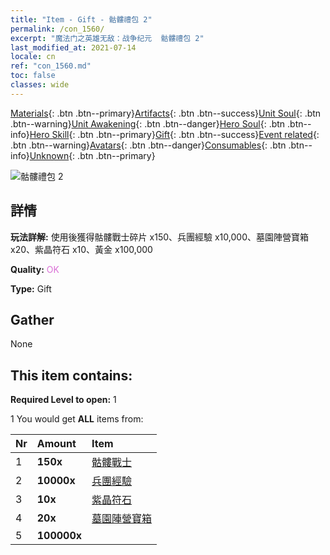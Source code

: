 ```yaml
---
title: "Item - Gift - 骷髏禮包 2"
permalink: /con_1560/
excerpt: "魔法门之英雄无敌：战争纪元  骷髏禮包 2"
last_modified_at: 2021-07-14
locale: cn
ref: "con_1560.md"
toc: false
classes: wide
---
```

 [Materials](/ItemsCN/){: .btn .btn--primary}[Artifacts](/ItemsCN/Artifacts/){: .btn .btn--success}[Unit Soul](/ItemsCN/UnitSoul/){: .btn .btn--warning}[Unit Awakening](/ItemsCN/UnitAwakening/){: .btn .btn--danger}[Hero Soul](/ItemsCN/HeroSoul/){: .btn .btn--info}[Hero Skill](/ItemsCN/HeroSkill/){: .btn .btn--primary}[Gift](/ItemsCN/Gift/){: .btn .btn--success}[Event related](/ItemsCN/Events/){: .btn .btn--warning}[Avatars](/ItemsCN/Avatars/){: .btn .btn--danger}[Consumables](/ItemsCN/Consumables/){: .btn .btn--info}[Unknown](/ItemsCN/Unknown/){: .btn .btn--primary}

 ![骷髏禮包 2](/images/t/i_907174.png)

## 詳情
 **玩法詳解:** 使用後獲得骷髏戰士碎片 x150、兵團經驗 x10,000、墓園陣營寶箱 x20、紫晶符石 x10、黃金 x100,000

 **Quality:** <span style="color: #DA70D6">OK</span>

 **Type:** Gift

## Gather

  None

## This item contains:

 **Required Level to open:** 1

 1 You would get **ALL** items  from:

  | Nr | Amount |     Item    |
  |:---|:-------|:------------|
  | 1 |  **150x** | [骷髏戰士](/cn/Items/unt_208/) |  | 
  | 2 |  **10000x** | [兵團經驗](/cn/Items/con_902/) |  | 
  | 3 |  **10x** | [紫晶符石](/cn/Items/con_720/) |  | 
  | 4 |  **20x** | [墓園陣營寶箱](/cn/Items/con_1271/) |  | 
  | 5 |  **100000x** | <i class="fas fa-coins"/> |  | 
